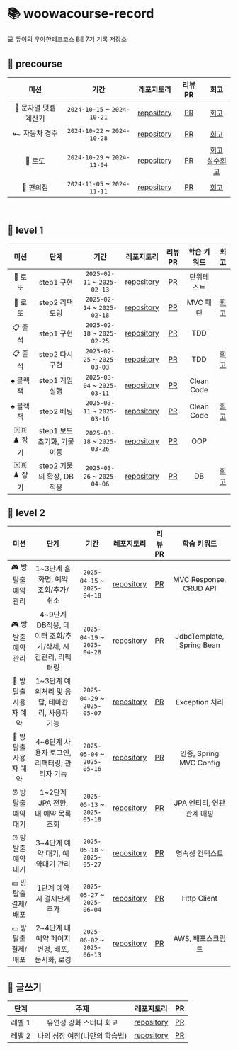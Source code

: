 # 📚 woowacourse-record
💻 듀이의 우아한테크코스 BE 7기 기록 저장소

## 📓 precourse
|미션|기간|레포지토리|리뷰 PR|회고|
|:---:|:---:|:---:|:---:|:---:|
|🧮 문자열 덧셈 계산기|`2024-10-15` ~ `2024-10-21`|[repository](https://github.com/ljhee92/java-calculator-7/tree/ljhee92)|[PR](https://github.com/woowacourse-precourse/java-calculator-7/pull/983)|[회고](https://ju-heee.tistory.com/50)|
|🏎️ 자동차 경주|`2024-10-22` ~ `2024-10-28`|[repository](https://github.com/ljhee92/java-racingcar-7/treㅈㅎe/ljhee92)|[PR](https://github.com/woowacourse-precourse/java-racingcar-7/pull/111)|[회고](https://ju-heee.tistory.com/51)|예
|🎱 로또|`2024-10-29` ~ `2024-11-04`|[repository](https://github.com/ljhee92/java-lotto-7/tree/ljhee92)|[PR](https://github.com/woowacourse-precourse/java-lotto-7/pull/501)|[회고](https://ju-heee.tistory.com/52)<br /> [실수회고](https://ju-heee.tistory.com/53)|
|🏪 편의점|`2024-11-05` ~ `2024-11-11`|[repository](https://github.com/ljhee92/java-convenience-store-7-ljhee92)|[PR](https://github.com/ljhee92/java-convenience-store-7-ljhee92/pull/1)|[회고](https://ju-heee.tistory.com/54)|
<br />

## 📕 level 1
|미션|단계|기간|레포지토리|리뷰 PR|학습 키워드|회고|
|:---:|:---:|:---:|:---:|:---:|:---:|:---:|
|🎱 로또|step1 구현|`2025-02-11` ~ `2025-02-13`|[repository](https://github.com/ljhee92/java-lotto/tree/step1)|[PR](https://github.com/woowacourse/java-lotto/pull/533)|단위테스트|
|🎱 로또|step2 리팩토링|`2025-02-14` ~ `2025-02-18`|[repository](https://github.com/ljhee92/java-lotto/tree/step2)|[PR](https://github.com/woowacourse/java-lotto/pull/598)|MVC 패턴|[회고](https://ju-heee.tistory.com/60)|
|📋 출석|step1 구현|`2025-02-18` ~ `2025-02-25`|[repository](https://github.com/ljhee92/java-attendance/tree/step1)|[PR](https://github.com/woowacourse/java-attendance/pull/36)|TDD|
|📋 출석|step2 다시 구현|`2025-02-25` ~ `2025-03-03`|[repository](https://github.com/ljhee92/java-attendance/tree/step2)|[PR](https://github.com/woowacourse/java-attendance/pull/129)|TDD|[회고](https://ju-heee.tistory.com/61)|
|♠️ 블랙잭|step1 게임 실행|`2025-03-04` ~ `2025-03-11`|[repository](https://github.com/ljhee92/java-blackjack/tree/step1)|[PR](https://github.com/woowacourse/java-blackjack/pull/796)|Clean Code|
|♠️ 블랙잭|step2 베팅|`2025-03-11` ~ `2025-03-16`|[repository](https://github.com/ljhee92/java-blackjack/tree/step2)|[PR](https://github.com/woowacourse/java-blackjack/pull/865)|Clean Code|[회고](https://ju-heee.tistory.com/62)|
|🇰🇷♟️ 장기|step1 보드 초기화, 기물 이동|`2025-03-18` ~ `2025-03-26`|[repository](https://github.com/ljhee92/java-janggi/tree/step1)|[PR](https://github.com/woowacourse/java-janggi/pull/25)|OOP|
|🇰🇷♟️ 장기|step2 기물의 확장, DB 적용|`2025-03-26` ~ `2025-04-06`|[repository](https://github.com/ljhee92/java-janggi/tree/step2)|[PR](https://github.com/woowacourse/java-janggi/pull/119)|DB|[회고](https://ju-heee.tistory.com/63)|

## 📗 level 2
|미션|단계|기간|레포지토리|리뷰 PR|학습 키워드|
|:---:|:---:|:---:|:---:|:---:|:---:|
|🎮 방탈출 예약관리|1~3단계 홈 화면, 예약 조회/추가/취소|`2025-04-15` ~ `2025-04-18`|[repository](https://github.com/ljhee92/spring-roomescape-admin/tree/step1)|[PR](https://github.com/woowacourse/spring-roomescape-admin/pull/221)|MVC Response, CRUD API|
|🎮 방탈출 예약관리|4~9단계 DB적용, 데이터 조회/추가/삭제, 시간관리, 리팩터링|`2025-04-19` ~ `2025-04-28`|[repository](https://github.com/ljhee92/spring-roomescape-admin/tree/step2)|[PR](https://github.com/woowacourse/spring-roomescape-admin/pull/311)|JdbcTemplate, Spring Bean|
|👤 방탈출 사용자 예약|1~3단계 예외처리 및 응답, 테마관리, 사용자 기능|`2025-04-29` ~ `2025-05-07`|[repository](https://github.com/ljhee92/spring-roomescape-member/tree/step1)|[PR](https://github.com/woowacourse/spring-roomescape-member/pull/230)|Exception 처리|
|👤 방탈출 사용자 예약|4~6단계 사용자 로그인, 리팩터링, 관리자 기능|`2025-05-04` ~ `2025-05-16`|[repository](https://github.com/ljhee92/spring-roomescape-member/tree/step2)|[PR](https://github.com/woowacourse/spring-roomescape-member/pull/300)|인증, Spring MVC Config|
|⏰ 방탈출 예약 대기|1~2단계 JPA 전환, 내 예약 목록 조회|`2025-05-13` ~ `2025-05-18`|[repository](https://github.com/ljhee92/spring-roomescape-waiting/tree/step1)|[PR](https://github.com/woowacourse/spring-roomescape-waiting/pull/207)|JPA 엔티티, 연관관계 매핑|
|⏰ 방탈출 예약 대기|3~4단계 예약 대기, 예약대기 관리|`2025-05-18` ~ `2025-05-27`|[repository](https://github.com/ljhee92/spring-roomescape-waiting/tree/step2)|[PR](https://github.com/woowacourse/spring-roomescape-waiting/pull/282)|영속성 컨텍스트|
|💵 방탈출 결제/배포|1단계 예약 시 결제단계 추가|`2025-05-27` ~ `2025-06-04`|[repository](https://github.com/ljhee92/spring-roomescape-payment/tree/step1)|[PR](https://github.com/woowacourse/spring-roomescape-payment/pull/171)|Http Client|
|💵 방탈출 결제/배포|2~4단계 내 예약 페이지 변경, 배포, 문서화, 로깅|`2025-06-02` ~ `2025-06-13`|[repository](https://github.com/ljhee92/spring-roomescape-payment/tree/step2)|[PR](https://github.com/woowacourse/spring-roomescape-payment/pull/293)|AWS, 배포스크립트|

## 📝 글쓰기
|단계|주제|레포지토리|PR|
|:---:|:---:|:---:|:---:|
|레벨 1|유연성 강화 스터디 회고|[repository](https://github.com/ljhee92/woowa-writing/blob/level1/README.md)|[PR](https://github.com/woowacourse/woowa-writing/pull/658)|
|레벨 2|나의 성장 여정(나만의 학습법)|[repository](https://github.com/ljhee92/woowa-writing/blob/level2/level2.md)|[PR](https://github.com/woowacourse/woowa-writing/pull/802)
